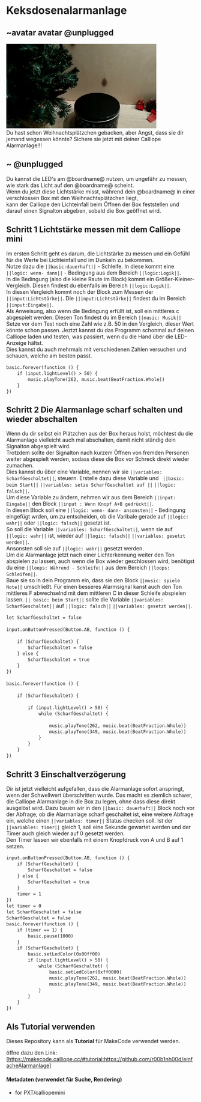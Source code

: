 # Keksdosenalarmanlage
## ~avatar avatar @unplugged
![keksAlarm](https://github.com/r00b1nh00d/einfacheAlarmanlage/blob/master/Keksdose.gif?raw=true) <br>
Du hast schon Weihnachtsplätzchen gebacken, aber Angst, dass sie dir jemand wegessen könnte?
Sichere sie jetzt mit deiner Calliope Alarmanlage!!! 

## ~ @unplugged
Du kannst die LED's am @boardname@ nutzen, um ungefähr zu messen, wie stark das Licht auf den @boardname@ scheint. <br>
Wenn du jetzt diese Lichtstärke misst, während dein @boardname@ in einer verschlossen Box mit den Weihnachtsplätzchen liegt, <br>
kann der Calliope den Lichteinfall beim Öffnen der Box feststellen und darauf einen Signalton abgeben, sobald die Box geöffnet wird.



## Schritt 1 Lichtstärke messen mit dem Calliope mini
Im ersten Schritt geht es darum, die Lichtstärke zu messen und ein Gefühl für die Werte bei Lichteinfall und im Dunkeln zu bekommen. <br>
Nutze dazu die ``||basic:dauerhaft||`` - Schleife. In diese kommt eine ``||logic: wenn- dann||`` - Bedingung aus dem Bereich ``||logic:Logik||``. <br>
In die Bedingung (also die kleine Raute im Block) kommt ein Größer-Kleiner-Vergleich. Diesen findest du ebenfalls im Bereich ``||logic:Logik||``. <br>
In diesen Vergleich kommt noch der Block zum Messen der ``||input:Lichtstärke||``. Die ``||input:Lichtstärke||`` findest du im Bereich ``||input:Eingabe||``. <br>
Als Anweisung, also wenn die Bedingung erfüllt ist, soll ein mittleres c abgespielt werden. Diesen Ton findest du im Bereich ``||music: Musik||`` <br>
Setze vor dem Test noch eine Zahl wie z.B. 50 in den Vergleich, dieser Wert könnte schon passen. Jeztzt kannst du das Programm schonmal auf deinen Calliope laden und testen, was passiert, wenn du die Hand über die LED-Anzeige hältst. <br>
Dies kannst du auch mehrmals mit verschiedenen Zahlen versuchen und schauen, welche am besten passt. 

```blocks
basic.forever(function () {
    if (input.lightLevel() > 50) {
        music.playTone(262, music.beat(BeatFraction.Whole))
    }
})
```



## Schritt 2 Die Alarmanlage scharf schalten und wieder abschalten
Wenn du dir selbst ein Plätzchen aus der Box heraus holst, möchtest du die Alarmanlage vielleicht auch mal abschalten, damit nicht ständig dein Signalton abgespielt wird. <br>
Trotzdem sollte der Signalton nach kurzem Öffnen von fremden Personen weiter abgespielt werden, sodass diese die Box vor Schreck direkt wieder zumachen. <br>
Dies kannst du über eine Variable, nennen wir sie ``||variables: ScharfGeschaltet||``, steuern. Erstelle dazu diese Variable und `` ||basic: beim Start||`` ``||variables: setze ScharfGeschaltet auf ||`` ``||logic: falsch||``. <br>
Um diese Variable zu ändern, nehmen wir aus dem Bereich ``||input: Eingabe||`` den Block ``||input : Wenn Knopf A+B gedrückt||``. <br>
In diesen Block soll eine ``||logic: wenn- dann- ansonsten||`` - Bedingung eingefügt wrden, um zu entscheiden, ob die Varibale gerade auf  ``||logic: wahr||`` oder ``||logic: falsch||`` gesetzt ist. <br>
So soll die Variable ``||variables: ScharfGeschaltet||``, wenn sie auf ``||logic: wahr||`` ist, wieder auf ``||logic: falsch||`` ``||variables: gesetzt werden||``. <br>
Ansonsten soll sie auf ``||logic: wahr||`` gesetzt werden. <br>
Um die Alarmanlage jetzt nach einer Lichterkennung weiter den Ton abspielen zu lassen, auch wenn die Box wieder geschlossen wird, benötigst du eine ``||loops: Während - Schleife||`` aus dem Bereich ``||loops: Schleifen||``. <br>
Baue sie so in dein Programm ein, dass sie den Block ``||music: spiele Note||`` umschließt. Für einen besseres Alarmsignal kanst auch den Ton mittleres F abwechselnd mit dem mittleren C in dieser Schleife abspielen lassen.
``|| basic: beim Start||`` sollte die Variable ``||variables: ScharfGeschaltet||`` auf ``||logic: falsch||`` ``||variables: gesetzt werden||``. <br>


```blocks
let ScharfGeschaltet = false

input.onButtonPressed(Button.AB, function () {
  
    if (ScharfGeschaltet) {
        ScharfGeschaltet = false
    } else {
        ScharfGeschaltet = true
    }
})

basic.forever(function () {
 
    if (ScharfGeschaltet) {

        if (input.lightLevel() > 50) {
            while (ScharfGeschaltet) {
               
                music.playTone(262, music.beat(BeatFraction.Whole))
                music.playTone(349, music.beat(BeatFraction.Whole))
            }
        }
    }
})

``` 

## Schritt 3 Einschaltverzögerung
Dir ist jetzt vielleicht aufgefallen, dass die Alarmanlage sofort anspringt, wenn der Schwellwert überschritten wurde. Das macht es ziemlich schwer, die Calliope Alarmanlage in die Box zu legen, ohne dass diese direkt ausgelöst wird. 
Dazu bauen wir in den ``||basic: dauerhaft||`` Block noch vor der Abfrage, ob die Alarmanlage scharf geschaltet ist, eine weitere Abfrage ein, welche einen ``||variables: timer||`` Status checken soll.
Ist der ``||variables: timer||`` gleich 1, soll eine Sekunde gewartet werden und der Timer auch gleich wieder auf 0 gesetzt werden. <br>
Den Timer lassen wir ebenfalls mit einem Knopfdruck von A und B auf 1 setzen. 
 
```blocks
input.onButtonPressed(Button.AB, function () {
    if (ScharfGeschaltet) {
        ScharfGeschaltet = false
    } else {
        ScharfGeschaltet = true
    }
    timer = 1
})
let timer = 0
let ScharfGeschaltet = false
ScharfGeschaltet = false
basic.forever(function () {
    if (timer == 1) {
        basic.pause(1000)
    }
    if (ScharfGeschaltet) {
        basic.setLedColor(0x00ff00)
        if (input.lightLevel() > 50) {
            while (ScharfGeschaltet) {
                basic.setLedColor(0xff0000)
                music.playTone(262, music.beat(BeatFraction.Whole))
                music.playTone(349, music.beat(BeatFraction.Whole))
            }
        }
    }
})

```



## Als Tutorial verwenden

Dieses Repository kann als **Tutorial** für MakeCode verwendet werden.

öffne dazu den Link: [https://makecode.calliope.cc/#tutorial:https://github.com/r00b1nh00d/einfacheAlarmanlage]

#### Metadaten (verwendet für Suche, Rendering)

* for PXT/calliopemini
<script src="https://makecode.com/gh-pages-embed.js"></script><script>makeCodeRender("{{ site.makecode.home_url }}", "{{ site.github.owner_name }}/{{ site.github.repository_name }}");</script>
